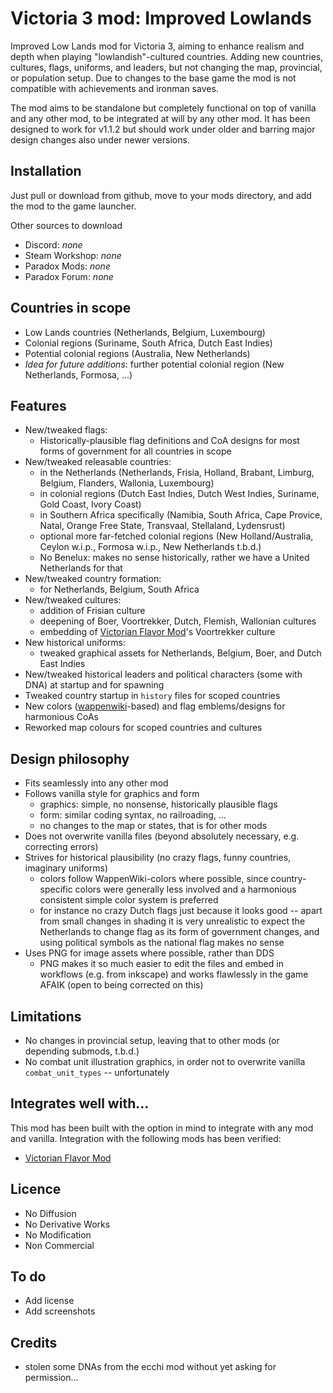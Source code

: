 # Victoria 3 mod: Improved Lowlands

Improved Low Lands mod for Victoria 3, aiming to enhance realism and depth when playing "lowlandish"-cultured countries. Adding new countries, cultures, flags, uniforms, and leaders, but not changing the map, provincial, or population setup. Due to changes to the base game the mod is not compatible with achievements and ironman saves.

The mod aims to be standalone but completely functional on top of vanilla and any other mod, to be integrated at will by any other mod. It has been designed to work for v1.1.2 but should work under older and barring major design changes also under newer versions.

## Installation

Just pull or download from github, move to your mods directory, and add the mod to the game launcher.

Other sources to download
- Discord: _none_
- Steam Workshop: _none_
- Paradox Mods: _none_
- Paradox Forum: _none_

## Countries in scope

- Low Lands countries (Netherlands, Belgium, Luxembourg)
- Colonial regions (Suriname, South Africa, Dutch East Indies)
- Potential colonial regions (Australia, New Netherlands)
- _Idea for future additions_: further potential colonial region (New Netherlands, Formosa, ...)

## Features

- New/tweaked flags:
  - Historically-plausible flag definitions and CoA designs for most forms of government for all countries in scope
- New/tweaked releasable countries:
  - in the Netherlands (Netherlands, Frisia, Holland, Brabant, Limburg, Belgium, Flanders, Wallonia, Luxembourg)
  - in colonial regions (Dutch East Indies, Dutch West Indies, Suriname, Gold Coast, Ivory Coast)
  - in Southern Africa specifically (Namibia, South Africa, Cape Provice, Natal, Orange Free State, Transvaal, Stellaland, Lydensrust)
  - optional more far-fetched colonial regions (New Holland/Australia, Ceylon w.i.p., Formosa w.i.p., New Netherlands t.b.d.)
  - No Benelux: makes no sense historically, rather we have a United Netherlands for that
- New/tweaked country formation:
  - for Netherlands, Belgium, South Africa
- New/tweaked cultures:
  - addition of Frisian culture
  - deepening of Boer, Voortrekker, Dutch, Flemish, Wallonian cultures
  - embedding of [Victorian Flavor Mod](https://github.com/Radsterman/Victorian-Flavor-Mod)'s Voortrekker culture
- New historical uniforms:
  - tweaked graphical assets for Netherlands, Belgium, Boer, and Dutch East Indies
- New/tweaked historical leaders and political characters (some with DNA) at startup and for spawning
- Tweaked country startup in `history` files for scoped countries
- New colors ([wappenwiki](http://wappenwiki.org)-based) and flag emblems/designs for harmonious CoAs 
- Reworked map colours for scoped countries and cultures

## Design philosophy

- Fits seamlessly into any other mod
- Follows vanilla style for graphics and form
  - graphics: simple, no nonsense, historically plausible flags
  - form: similar coding syntax, no railroading, ...
  - no changes to the map or states, that is for other mods
- Does not overwrite vanilla files (beyond absolutely necessary, e.g. correcting errors)
- Strives for historical plausibility (no crazy flags, funny countries, imaginary uniforms)
  - colors follow WappenWiki-colors where possible, since country-specific colors were generally less involved and a harmonious consistent simple color system is preferred
  - for instance no crazy Dutch flags just because it looks good -- apart from small changes in shading it is very unrealistic to expect the Netherlands to change flag as its form of government changes, and using political symbols as the national flag makes no sense
- Uses PNG for image assets where possible, rather than DDS
  - PNG makes it so much easier to edit the files and embed in workflows (e.g. from inkscape) and works flawlessly in the game AFAIK (open to being corrected on this)

## Limitations

- No changes in provincial setup, leaving that to other mods (or depending submods, t.b.d.)
- No combat unit illustration graphics, in order not to overwrite vanilla `combat_unit_types` -- unfortunately

## Integrates well with...

This mod has been built with the option in mind to integrate with any mod and vanilla.
Integration with the following mods has been verified:
- [Victorian Flavor Mod](https://github.com/Radsterman/Victorian-Flavor-Mod)

## Licence

- No Diffusion
- No Derivative Works
- No Modification
- Non Commercial


## To do

- Add license
- Add screenshots

## Credits

- stolen some DNAs from the ecchi mod without yet asking for permission...
